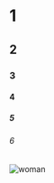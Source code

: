 # 1
## 2
### 3
#### 4
##### 5
###### 6

![woman](file:///E:/%E5%A4%A7%E7%9A%84%E8%A7%86%E9%A2%91%E5%8F%8A%E5%85%B6%E4%BB%96%E6%AC%B2%E6%9C%9B/steve%20hanks/55.jpg)
